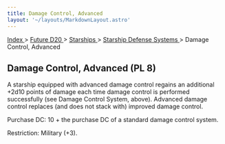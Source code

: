 ```yaml
---
title: Damage Control, Advanced
layout: '~/layouts/MarkdownLayout.astro'
---
```


[ Index ](/) > [ Future D20 ](/future.d20.srd) > [ Starships ](/future.d20.srd/starships) > [ Starship Defense Systems ](/future.d20.srd/starships/starship.defense) > Damage Control, Advanced

##  Damage Control, Advanced (PL 8)

A starship equipped with advanced damage control regains an additional +2d10
points of damage each time damage control is performed successfully (see
Damage Control System, above). Advanced damage control replaces (and does not
stack with) improved damage control.

Purchase DC: 10 + the purchase DC of a standard damage control system.

Restriction: Military (+3).

